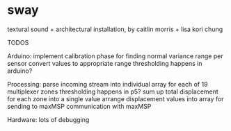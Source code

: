 sway
====

textural sound + architectural installation, by caitlin morris + lisa kori chung

TODOS

Arduino:
implement calibration phase for finding normal variance range per sensor
convert values to appropriate range
thresholding happens in arduino?

Processing:
parse incoming stream into individual array for each of 19 multiplexer zones
thresholding happens in p5?
sum up total displacement for each zone into a single value
arrange displacement values into array for sending to maxMSP
communication with maxMSP

Hardware:
lots of debugging
